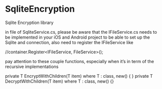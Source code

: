 # SqliteEncryption
Sqlite Encryption library


in file of SqliteService.cs, please be aware that the IFileService.cs needs to be implemented in your iOS and Android project to be able to set up the Sqlite and connection, also need to register the IFileService  like

//container.Register<IFileService, FileService>(); 
 
pay attention to these couple functions, especially when it’s in term of the recursive implementations

private T EncryptWithChildren<T>(T item) where T : class, new()  { }
private T DecryptWithChildren<T>(T item) where T : class, new() {}
